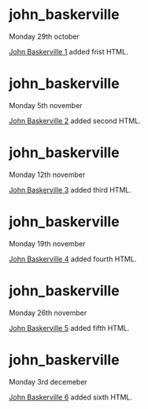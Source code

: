 # john_baskerville

Monday 29th october

[John Baskerville 1](https://paulabart.github.io/john_baskerville/baskerville1) added frist HTML.

# john_baskerville

Monday 5th november

[John Baskerville 2](https://paulabart.github.io/john_baskerville/baskerville2) added second HTML.

# john_baskerville

Monday 12th november

[John Baskerville 3](https://paulabart.github.io/john_baskerville/baskerville3) added third HTML.

# john_baskerville

Monday 19th november

[John Baskerville 4](https://paulabart.github.io/john_baskerville/baskerville4) added fourth HTML.

# john_baskerville

Monday 26th november

[John Baskerville 5](https://paulabart.github.io/john_baskerville/baskerville5) added fifth HTML.

# john_baskerville

Monday 3rd decemeber

[John Baskerville 6](https://paulabart.github.io/john_baskerville/baskerville6) added sixth HTML.